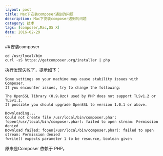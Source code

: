 ```yaml
---
layout: post
title: Mac下安装composer遇到的问题
description: Mac下安装composer遇到的问题
category: 技术
tags: [composer,Mac,OS X]
date: 2016-02-29
---
```


##安装composer

	cd /usr/local/bin
	curl -sS https://getcomposer.org/installer | php

执行发现失败了，提示如下：

	Some settings on your machine may cause stability issues with Composer.
	If you encounter issues, try to change the following:

	The OpenSSL library (0.9.8zc) used by PHP does not support TLSv1.2 or TLSv1.1.
	If possible you should upgrade OpenSSL to version 1.0.1 or above.

	Downloading...
	Could not create file /usr/local/bin/composer.phar: fopen(/usr/local/bin/composer.phar): failed to open stream: Permission denied
	Download failed: fopen(/usr/local/bin/composer.phar): failed to open stream: Permission denied
	fwrite() expects parameter 1 to be resource, boolean given

原来是Composer 依赖于 PHP，